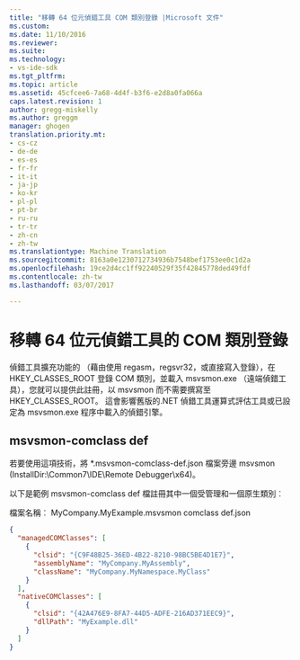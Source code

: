 ```yaml
---
title: "移轉 64 位元偵錯工具 COM 類別登錄 |Microsoft 文件"
ms.custom: 
ms.date: 11/10/2016
ms.reviewer: 
ms.suite: 
ms.technology:
- vs-ide-sdk
ms.tgt_pltfrm: 
ms.topic: article
ms.assetid: 45cfcee6-7a68-4d4f-b3f6-e2d8a0fa066a
caps.latest.revision: 1
author: gregg-miskelly
ms.author: greggm
manager: ghogen
translation.priority.mt:
- cs-cz
- de-de
- es-es
- fr-fr
- it-it
- ja-jp
- ko-kr
- pl-pl
- pt-br
- ru-ru
- tr-tr
- zh-cn
- zh-tw
ms.translationtype: Machine Translation
ms.sourcegitcommit: 8163a0e1230712734936b7548bef1753ee0c1d2a
ms.openlocfilehash: 19ce2d4cc1ff92240529f35f42845778ded49fdf
ms.contentlocale: zh-tw
ms.lasthandoff: 03/07/2017

---
```

# <a name="migrate-64-bit-debugger-com-class-registration"></a>移轉 64 位元偵錯工具的 COM 類別登錄

偵錯工具擴充功能的 （藉由使用 regasm，regsvr32，或直接寫入登錄），在 HKEY_CLASSES_ROOT 登錄 COM 類別，並載入 msvsmon.exe （遠端偵錯工具），您就可以提供此註冊，以 msvsmon 而不需要撰寫至 HKEY_CLASSES_ROOT。 這會影響舊版的.NET 偵錯工具運算式評估工具或已設定為 msvsmon.exe 程序中載入的偵錯引擎。

## <a name="msvsmon-comclass-def"></a>msvsmon-comclass def

若要使用這項技術，將 *.msvsmon-comclass-def.json 檔案旁邊 msvsmon (InstallDir:\Common7\IDE\Remote Debugger\x64)。

以下是範例 msvsmon-comclass def 檔註冊其中一個受管理和一個原生類別︰

檔案名稱︰ MyCompany.MyExample.msvsmon comclass def.json

```json
{
  "managedCOMClasses": [
    {
      "clsid": "{C9F48B25-36ED-4B22-8210-98BC5BE4D1E7}",
      "assemblyName": "MyCompany.MyAssembly",
      "className": "MyCompany.MyNamespace.MyClass"
    }
  ],
  "nativeCOMClasses": [
    {
      "clsid": "{42A476E9-8FA7-44D5-ADFE-216AD371EEC9}",
      "dllPath": "MyExample.dll"
    }
  ]
}
```

